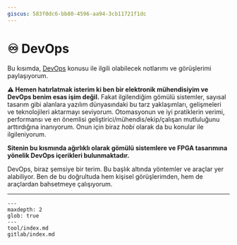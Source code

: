 ```yaml
---
giscus: 583f0dc6-bb80-4596-aa94-3cb11721f1dc
---
```


# ♾️ DevOps

Bu kısımda, [DevOps](https://en.wikipedia.org/wiki/DevOps) konusu ile ilgili
olabilecek notlarımı ve görüşlerimi paylaşıyorum.

**⚠️ Hemen hatırlatmak isterim ki ben bir elektronik mühendisiyim ve
DevOps benim esas işim değil.** Fakat ilgilendiğim gömülü sistemler, sayısal
tasarım gibi alanlara yazılım dünyasındaki bu tarz yaklaşımları, gelişmeleri
ve teknolojileri aktarmayı seviyorum. Otomasyonun ve iyi pratiklerin verimi,
performansı ve en önemlisi geliştirici/mühendis/ekip/çalışan mutluluğunu
arttırdığına inanıyorum. Onun için biraz *hobi* olarak da bu konular ile
ilgileniyorum.

**Sitenin bu kısmında ağırlıklı olarak gömülü sistemlere ve FPGA tasarımına
yönelik DevOps içerikleri bulunmaktadır.**

DevOps, biraz şemsiye bir terim. Bu başlık altında yöntemler ve araçlar yer
alabiliyor. Ben de bu doğrultuda hem kişisel görüşlerimden, hem de araçlardan
bahsetmeye çalışıyorum.

---

```{toctree}
---
maxdepth: 2
glob: true
---
tool/index.md
gitlab/index.md
```
